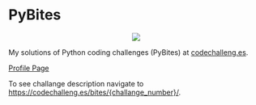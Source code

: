 # PyBites

<p align="center">
  <img src="https://codechalleng.es/static/img/honors/orange.73422678956e.png" />
</p>


My solutions of Python coding challenges (PyBites) at [codechalleng.es](https://codechalleng.es/).

[Profile Page](https://codechalleng.es/profiles/Uord)

To see challange description navigate to https://codechalleng.es/bites/{challange_number}/.
